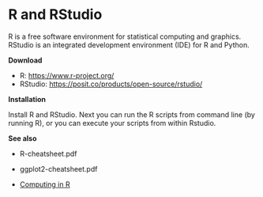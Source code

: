 # R and RStudio



R is a free software environment for statistical computing and graphics. RStudio is an integrated development environment (IDE) for R and Python. 



**Download**

* R: https://www.r-project.org/
* RStudio: https://posit.co/products/open-source/rstudio/



**Installation**

Install R and RStudio. Next you can run the R scripts from command line (by running R), or you can execute your scripts from within Rstudio.



**See also**

* R-cheatsheet.pdf
* ggplot2-cheatsheet.pdf

* [Computing in R](https://bioinformaticslaboratory.eu/2021/08/gs-computing-in-r/)

  



